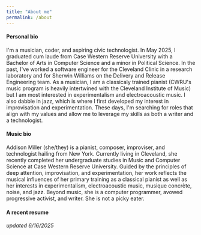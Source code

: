 ```yaml
---
title: "About me"
permalink: /about
---
```


#### Personal bio
I'm a musician, coder, and aspiring civic technologist. In May 2025, I graduated cum laude from Case Western Reserve University with a Bachelor of Arts in Computer Science and a minor in Political Science. In the past, I've worked a software engineer for the Cleveland Clinic in a research laboratory and for Sherwin Williams on the Delivery and Release Engineering team. As a musician, I am a classicaly trained pianist (CWRU's music program is heavily intertwined with the Cleveland Institute of Music) but I am most interested in experimentalism and electroacoustic music. I also dabble in jazz, which is where I first developed my interest in improvisation and experimentation. These days, I'm searching for roles that align with my values and allow me to leverage my skills as both a writer and a technologist. 

#### Music bio

Addison Miller (she/they) is a pianist, composer, improviser, and technologist hailing from New York. Currently living in Cleveland, she recently completed her undergraduate studies in Music and Computer Science at Case Western Reserve University. Guided by the principles of deep attention, improvisation, and experimentation, her work reflects the musical influences of her primary training as a classical pianist as well as her interests in experimentalism, electroacoustic music, musique concrète, noise, and jazz. Beyond music, she is a computer programmer, avowed progressive activist, and writer. She is not a picky eater. 

#### A recent resume 

*updated 6/16/2025*

<object data="assets/files/Addison Miller Resume 5_22.docx (2).pdf" width="1000" height="1000" type='application/pdf'>
